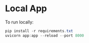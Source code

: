 # Local App

To run locally:

```powershell
pip install -r requirements.txt
uvicorn app:app --reload --port 8000
```
